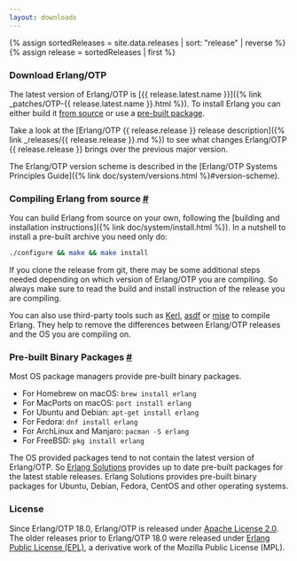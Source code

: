 ```yaml
---
layout: downloads
---
```

{% assign sortedReleases = site.data.releases | sort: "release" | reverse %}
{% assign release = sortedReleases | first %}

### Download Erlang/OTP

The latest version of Erlang/OTP is [{{ release.latest.name }}]({% link _patches/OTP-{{ release.latest.name }}.html %}). To install Erlang you can either build it [from source](#source) or use a [pre-built package](#prebuilt).

Take a look at the [Erlang/OTP {{ release.release }} release description]({% link _releases/{{ release.release }}.md %}) to see what changes Erlang/OTP {{ release.release }} brings over the previous major version.

The Erlang/OTP version scheme is described in the [Erlang/OTP Systems Principles Guide]({% link doc/system/versions.html %}#version-scheme).

<!--end_excerpt-->

### Compiling Erlang from source <a href="#source" name="source">#</a>

You can build Erlang from source on your own, following the [building and installation instructions]({% link doc/system/install.html %}). In a nutshell to install a pre-built archive you need only do:

```bash
./configure && make && make install
```

If you clone the release from git, there may be some additional steps needed depending on which version of Erlang/OTP you are compiling. So always make sure to read the build and install instruction of the release you are compiling.

You can also use third-party tools such as [Kerl](https://github.com/kerl/kerl), [asdf](https://github.com/asdf-vm/asdf-erlang) or [mise](https://mise.jdx.dev/lang/erlang.html) to compile Erlang. They help to remove the differences between Erlang/OTP releases and the OS you are compiling on.

### Pre-built Binary Packages <a href="#prebuilt" name="prebuilt">#</a>

Most OS package managers provide pre-built binary packages.

* For Homebrew on macOS: `brew install erlang`
* For MacPorts on macOS: `port install erlang`
* For Ubuntu and Debian: `apt-get install erlang`
* For Fedora: `dnf install erlang`
* For ArchLinux and Manjaro: `pacman -S erlang`
* For FreeBSD: `pkg install erlang`

The OS provided packages tend to not contain the latest version of Erlang/OTP.
So [Erlang Solutions](https://www.erlang-solutions.com/downloads/) provides up to date pre-built packages for the latest stable releases. Erlang Solutions provides pre-built binary packages for Ubuntu, Debian, Fedora, CentOS and other operating systems.

### License

Since Erlang/OTP 18.0, Erlang/OTP is released under [Apache License 2.0](http://www.apache.org/licenses/LICENSE-2.0). The older releases prior to Erlang/OTP 18.0 were released under [Erlang Public License (EPL)](/EPLICENSE), a derivative work of the Mozilla Public License (MPL).
